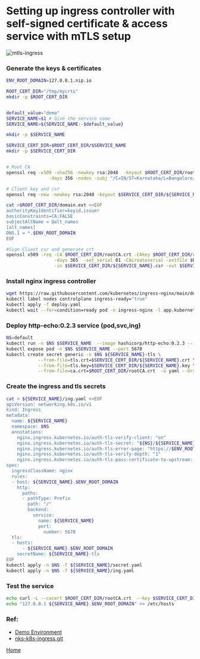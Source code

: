# Setting up ingress controller with self-signed certificate & access service with mTLS setup 
![mtls-ingress](https://github.com/naren4b/nks/assets/3488520/f3b3b0b3-e6eb-4504-b2ec-03a3b84898cc)


### Generate the keys & certificates
```bash
ENV_ROOT_DOMAIN=127.0.0.1.nip.io

ROOT_CERT_DIR="/tmp/mycrts"
mkdir -p $ROOT_CERT_DIR


default_value="demo"
SERVICE_NAME=$1 # Give the service name 
SERVICE_NAME=${SERVICE_NAME:-$default_value}

mkdir -p $SERVICE_NAME

SERVICE_CERT_DIR=$ROOT_CERT_DIR/$SERVICE_NAME
mkdir -p $SERVICE_CERT_DIR


# Root CA
openssl req -x509 -sha256 -newkey rsa:2048  -keyout $ROOT_CERT_DIR/rootCA.key -out $ROOT_CERT_DIR/rootCA.crt \
                -days 356 -nodes -subj "/C=IN/ST=Karnataka/L=Bangalore/O=Naren/CN=${ENV_ROOT_DOMAIN}"

# Client key and csr
openssl req -new -newkey rsa:2048 -keyout $SERVICE_CERT_DIR/${SERVICE_NAME}.key -out $SERVICE_CERT_DIR/${SERVICE_NAME}.csr -nodes -subj "/CN=${SERVICE_NAME}"

cat >$ROOT_CERT_DIR/domain.ext <<EOF
authorityKeyIdentifier=keyid,issuer
basicConstraints=CA:FALSE
subjectAltName = @alt_names
[alt_names]
DNS.1 = *.$ENV_ROOT_DOMAIN
EOF

#Sign Client csr and generate crt
openssl x509 -req -CA $ROOT_CERT_DIR/rootCA.crt -CAkey $ROOT_CERT_DIR/rootCA.key \
                  -days 365  -set_serial 01 -CAcreateserial -extfile $ROOT_CERT_DIR/domain.ext \
                  -in $SERVICE_CERT_DIR/${SERVICE_NAME}.csr -out $SERVICE_CERT_DIR/${SERVICE_NAME}.crt
```
### Install nginx ingress controller 
```bash
wget https://raw.githubusercontent.com/kubernetes/ingress-nginx/main/deploy/static/provider/kind/deploy.yaml 
kubectl label nodes controlplane ingress-ready="true"
kubectl apply -f deploy.yaml 
kubectl wait --for=condition=ready pod -n ingress-nginx -l app.kubernetes.io/component=controller
```

### Deploy http-echo:0.2.3 service (pod,svc,ing)
```bash
NS=default
kubectl run -n $NS $SERVICE_NAME  --image hashicorp/http-echo:0.2.3 -- -text="Hello $SERVICE_NAME"
kubectl expose pod -n $NS $SERVICE_NAME --port 5678
kubectl create secret generic -n $NS ${SERVICE_NAME}-tls \
            --from-file=tls.crt=$SERVICE_CERT_DIR/${SERVICE_NAME}.crt \
            --from-file=tls.key=$SERVICE_CERT_DIR/${SERVICE_NAME}.key \
            --from-file=ca.crt=$ROOT_CERT_DIR/rootCA.crt  -o yaml --dry-run=client > ${SERVICE_NAME}/secret.yaml
```
### Create the ingress and tls secrets 
```bash
cat > ${SERVICE_NAME}/ing.yaml <<EOF
apiVersion: networking.k8s.io/v1
kind: Ingress
metadata:
  name: ${SERVICE_NAME}
  namespace: $NS
  annotations:
    nginx.ingress.kubernetes.io/auth-tls-verify-client: "on"
    nginx.ingress.kubernetes.io/auth-tls-secret: "${NS}/${SERVICE_NAME}-tls"
    nginx.ingress.kubernetes.io/auth-tls-error-page: "https://$ENV_ROOT_DOMAIN/error.html"
    nginx.ingress.kubernetes.io/auth-tls-verify-depth: "1"
    nginx.ingress.kubernetes.io/auth-tls-pass-certificate-to-upstream: "true"
spec:
  ingressClassName: nginx
  rules:
  - host: ${SERVICE_NAME}.$ENV_ROOT_DOMAIN
    http:
      paths:
      - pathType: Prefix
        path: "/"
        backend:
          service:
            name: ${SERVICE_NAME}
            port:
              number: 5678
  tls:
  - hosts:
      - ${SERVICE_NAME}.$ENV_ROOT_DOMAIN
    secretName: ${SERVICE_NAME}-tls
EOF
kubectl apply -n $NS -f ${SERVICE_NAME}/secret.yaml
kubectl apply -n $NS -f ${SERVICE_NAME}/ing.yaml
```

### Test the service 
```bash
echo curl -L --cacert $ROOT_CERT_DIR/rootCA.crt  --key $SERVICE_CERT_DIR/${SERVICE_NAME}.key  --cert $SERVICE_CERT_DIR/${SERVICE_NAME}.crt  https://${SERVICE_NAME}.$ENV_ROOT_DOMAIN
echo "127.0.0.1 ${SERVICE_NAME}.$ENV_ROOT_DOMAIN" >> /etc/hosts
```
### Ref:
- [Demo Environment](https://killercoda.com/killer-shell-cks/scenario/container-namespaces-docker)
- [nks-k8s-ingress.git](https://github.com/naren4b/nks-k8s-ingress.git)

[Home](https://naren4b.github.io/nks/)
